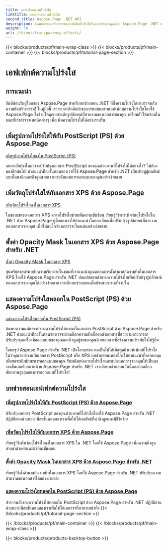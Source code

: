 ```yaml
---
title: เอฟเฟกต์ความโปร่งใส
linktitle: เอฟเฟกต์ความโปร่งใส
second_title: Aspose.Page .NET API
description: ค้นพบความมหัศจรรย์ของเอฟเฟกต์โปร่งใสในเอกสารของคุณด้วย Aspose.Page .NET ยกระดับการออกแบบของคุณด้วยบทช่วยสอนทีละขั้นตอนเพื่อปรับปรุงภาพให้สวยงามน่าทึ่ง
weight: 34
url: /th/net/transparency-effects/
---
```


{{< blocks/products/pf/main-wrap-class >}}
{{< blocks/products/pf/main-container >}}
{{< blocks/products/pf/tutorial-page-section >}}

# เอฟเฟกต์ความโปร่งใส


## การแนะนำ

ยินดีต้อนรับสู่โลกของ Aspose.Page สำหรับบทช่วยสอน .NET ที่ซึ่งความโปร่งใสมาบรรจบกับความคิดสร้างสรรค์! ในคู่มือนี้ เราจะเจาะลึกศิลปะของการผสมผสานเอฟเฟกต์ความโปร่งใสโดยใช้ Aspose.Page ซึ่งช่วยให้คุณยกระดับรูปลักษณ์ที่สวยงามของเอกสารของคุณ เตรียมตัวให้พร้อมในขณะที่เราสำรวจเทคนิคต่างๆ เพื่อเพิ่มความโปร่งใสได้อย่างราบรื่น

## เพิ่มรูปภาพโปร่งใสให้กับ PostScript (PS) ด้วย Aspose.Page
[เพิ่มรูปภาพโปร่งใสลงใน PostScript (PS)](./add-transparent-image-to-postscript-ps/)

เคยสงสัยบ้างไหมว่าจะปรับปรุงเอกสาร PostScript ของคุณด้วยภาพที่โปร่งใสได้อย่างไร? ไม่ต้องมองอีกต่อไป! คำแนะนำทีละขั้นตอนของเราที่ใช้ Aspose.Page สำหรับ .NET เป็นประตูสู่ผลลัพธ์แบบไดนามิกและดึงดูดสายตา ยกระดับเกมการออกแบบของคุณอย่างง่ายดาย

## เพิ่มวัตถุโปร่งใสให้กับเอกสาร XPS ด้วย Aspose.Page
[เพิ่มวัตถุโปร่งใสลงในเอกสาร XPS](./add-transparent-object-to-xps-document/)

ในขอบเขตของเอกสาร XPS ความโปร่งใสช่วยเพิ่มความซับซ้อน เรียนรู้วิธีการเพิ่มวัตถุโปร่งใสใน .NET ด้วย Aspose.Page คู่มือของเราให้คำแนะนำโดยละเอียดเพื่อปรับปรุงรูปลักษณ์ที่สวยงามของเอกสารของคุณ เพื่อให้แน่ใจว่าเอกสารจะโดดเด่นอย่างง่ายดาย

## ตั้งค่า Opacity Mask ในเอกสาร XPS ด้วย Aspose.Page สำหรับ .NET
[ตั้งค่า Opacity Mask ในเอกสาร XPS](./set-opacity-mask-in-xps-document/)

สุนทรียศาสตร์พบกับความเรียบง่ายในขณะที่เราแนะนำคุณตลอดการตั้งค่ามาสก์ความทึบในเอกสาร XPS โดยใช้ Aspose.Page สำหรับ .NET ปลดปล่อยพลังแห่งความโปร่งใสเพื่อปรับปรุงรูปลักษณ์ของเอกสารของคุณได้อย่างง่ายดาย เจาะลึกบทช่วยสอนเพื่อประสบการณ์ที่ราบรื่น

## แสดงความโปร่งใสหลอกใน PostScript (PS) ด้วย Aspose.Page
[แสดงความโปร่งใสหลอกใน PostScript (PS)](./show-pseudo-transparency-in-postscript-ps/)

ค้นพบความมหัศจรรย์ของความโปร่งใสหลอกในเอกสาร PostScript ด้วย Aspose.Page สำหรับ .NET คำแนะนำทีละขั้นตอนของเราจะปลดล็อกความลับเบื้องหลังเอกสารที่สวยงามตระการตา ปรับปรุงชุดเครื่องมือออกแบบของคุณและดึงดูดผู้ชมของคุณด้วยเอกสารที่สร้างความประทับใจไม่รู้ลืม

โดยสรุป Aspose.Page สำหรับ .NET เปิดโลกแห่งความเป็นไปได้เมื่อพูดถึงเอฟเฟกต์ที่โปร่งใส ไม่ว่าคุณจะทำงานกับเอกสาร PostScript หรือ XPS บทช่วยสอนเหล่านี้จะให้คำแนะนำที่ครอบคลุมเพื่อยกระดับทักษะการออกแบบของคุณ รับพลังแห่งความโปร่งใสและแปลงเอกสารของคุณให้เป็นผลงานชิ้นเอกด้วยภาพด้วย Aspose.Page สำหรับ .NET เจาะลึกบทช่วยสอนวันนี้และปลดล็อกศักยภาพสูงสุดของการออกแบบที่โปร่งใส!
## บทช่วยสอนเอฟเฟกต์ความโปร่งใส
### [เพิ่มรูปภาพโปร่งใสให้กับ PostScript (PS) ด้วย Aspose.Page](./add-transparent-image-to-postscript-ps/)
ปรับปรุงเอกสาร PostScript ของคุณด้วยภาพที่โปร่งใสโดยใช้ Aspose.Page สำหรับ .NET ปฏิบัติตามคำแนะนำทีละขั้นตอนของเราเพื่อให้ได้ผลลัพธ์ที่น่าดึงดูดและมีชีวิตชีวา
### [เพิ่มวัตถุโปร่งใสให้กับเอกสาร XPS ด้วย Aspose.Page](./add-transparent-object-to-xps-document/)
เรียนรู้วิธีเพิ่มวัตถุโปร่งใสลงในเอกสาร XPS ใน .NET โดยใช้ Aspose.Page เพิ่มความดึงดูดสายตาด้วยคำแนะนำทีละขั้นตอน
### [ตั้งค่า Opacity Mask ในเอกสาร XPS ด้วย Aspose.Page สำหรับ .NET](./set-opacity-mask-in-xps-document/)
เรียนรู้วิธีตั้งค่ามาสก์ความทึบในเอกสาร XPS โดยใช้ Aspose.Page สำหรับ .NET ปรับปรุงความสวยงามของเอกสารได้อย่างง่ายดาย
### [แสดงความโปร่งใสหลอกใน PostScript (PS) ด้วย Aspose.Page](./show-pseudo-transparency-in-postscript-ps/)
สำรวจพลังของความโปร่งใสหลอกใน PostScript ด้วย Aspose.Page สำหรับ .NET ปฏิบัติตามคำแนะนำทีละขั้นตอนของเราเพื่อให้ได้เอกสารที่สวยงามน่าทึ่ง
{{< /blocks/products/pf/tutorial-page-section >}}

{{< /blocks/products/pf/main-container >}}
{{< /blocks/products/pf/main-wrap-class >}}

{{< blocks/products/products-backtop-button >}}
